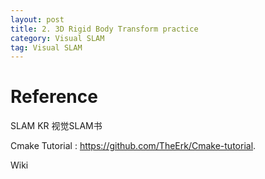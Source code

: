```yaml
---
layout: post
title: 2. 3D Rigid Body Transform practice
category: Visual SLAM
tag: Visual SLAM
---
```



# Reference
SLAM KR
视觉SLAM书

Cmake Tutorial : https://github.com/TheErk/Cmake-tutorial.

Wiki
